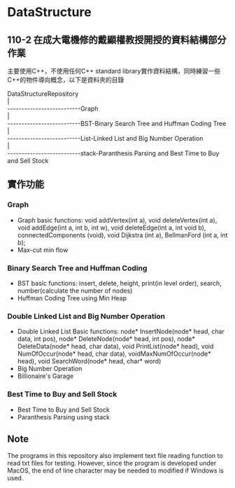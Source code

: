 # DataStructure

## 110-2 在成大電機修的戴顯權教授開授的資料結構部分作業
主要使用C++，不使用任何C++ standard library實作資料結構，同時練習一些C++的物件導向概念，以下是資料夾的目錄

DataStructureRepository<br />
|<br />
--------------------------Graph<br />
|<br />
--------------------------BST-Binary Search Tree and Huffman Coding Tree<br />
|<br />
--------------------------List-Linked List and Big Number Operation<br />
|<br />
--------------------------stack-Paranthesis Parsing and Best Time to Buy and Sell Stock<br />

## 實作功能
### Graph
* Graph basic functions: void addVertex(int a), void deleteVertex(int a), void addEdge(int a, int b, int w), void deleteEdge(int a, int void b), connectedComponents (void), void Dijkstra (int a), BellmanFord (int a, int b);
* Max-cut min flow

### Binary Search Tree and Huffman Coding
* BST basic functions: insert, delete, height, print(in level order), search, number(calculate the number of nodes)
* Huffman Coding Tree using Min Heap

### Double Linked List and Big Number Operation
* Double Linked List Basic functions: node* InsertNode(node* head, char data, int pos), node* DeleteNode(node* head, int pos), node* DeleteData(node* head, char data), void PrintList(node* head), void NumOfOccur(node* head, char data), voidMaxNumOfOccur(node* head), void SearchWord(node* head, char* word)
* Big Number Operation
* Billionaire's Garage

### Best Time to Buy and Sell Stock
* Best Time to Buy and Sell Stock
* Paranthesis Parsing using stack

## Note
The programs in this repository also implement text file reading function to read txt files for testing. However, since the program is developed under MacOS, the end of line character may be needed to modified if Windows is used.
